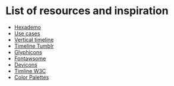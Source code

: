 List of resources and inspiration
=================================

* [Hexademo](http://hexademo.wordpress.com)
* [Use cases](http://en.wikipedia.org/wiki/Use_case)
* [Vertical timeline](http://codyhouse.co/gem/vertical-timeline)
* [Timeline Tumblr](http://timeline.theme.tumblr.com)
* [Glyphicons](http://glyphicons.com/)
* [Fontawsome](http://fontawesome.io/)
* [Devicons](http://devdocs.io/)
* [Timline W3C](http://www.w3.org/2005/01/timelines/timeline-2500x998.png)
* [Color Palettes](http://www.color-hex.com/color-palettes/)
